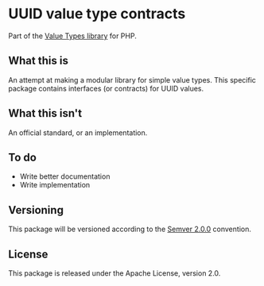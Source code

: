 # UUID value type contracts

Part of the [Value Types library] for PHP.

## What this is

An attempt at making a modular library for simple value types. This specific
package contains interfaces (or contracts) for UUID values.

## What this isn't

An official standard, or an implementation. 

## To do

- Write better documentation
- Write implementation

## Versioning

This package will be versioned according to the [Semver 2.0.0] convention.

## License

This package is released under the Apache License, version 2.0.

[Value Types library]: https://github.com/ValueTypes
[Semver 2.0.0]: http://semver.org/